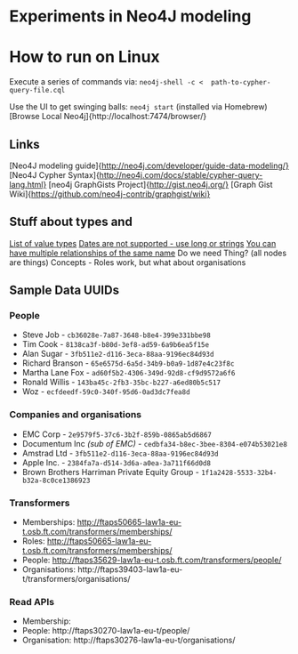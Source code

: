 
# Experiments in Neo4J modeling


# How to run on Linux
Execute a series of commands via:
`neo4j-shell -c <  path-to-cypher-query-file.cql`

Use the UI to get swinging balls:
`neo4j start` (installed via Homebrew)
[Browse Local Neo4j]{http://localhost:7474/browser/}


## Links
[Neo4J modeling guide]{http://neo4j.com/developer/guide-data-modeling/}
[Neo4J Cypher Syntax]{http://neo4j.com/docs/stable/cypher-query-lang.html}
[neo4j GraphGists Project]{http://gist.neo4j.org/}
[Graph Gist Wiki]{https://github.com/neo4j-contrib/graphgist/wiki}


## Stuff about types and
[List of value types](http://neo4j.com/docs/stable/property-values-detailed.html)
[Dates are not supported - use long or strings](http://stackoverflow.com/questions/21643896/neo4j-date-data-types)
[You can have multiple relationships of the same name](http://stackoverflow.com/questions/7601346/multiple-relationships-of-the-same-type-but-with-different-properties-between-th)
Do we need Thing? (all nodes are things)
Concepts - Roles work, but what about organisations

## Sample Data UUIDs
### People
* Steve Job - `cb36028e-7a87-3648-b8e4-399e331bbe98`
* Tim Cook - `8138ca3f-b80d-3ef8-ad59-6a9b6ea5f15e`
* Alan Sugar - `3fb511e2-d116-3eca-88aa-9196ec84d93d`
* Richard Branson - `65e6575d-6a5d-34b9-b0a9-1d87e4c23f8c`
* Martha Lane Fox - `ad60f5b2-4306-349d-92d8-cf9d9572a6f6`
* Ronald Willis - `143ba45c-2fb3-35bc-b227-a6ed80b5c517`
* Woz - `ecfdeedf-59c0-340f-95d6-0ad3dc7fea8d`

### Companies and organisations
* EMC Corp - `2e9579f5-37c6-3b2f-859b-0865ab5d6867`
* Documentum Inc _(sub of EMC)_ - `cedbfa34-b8ec-3bee-8304-e074b53021e8`
* Amstrad Ltd - `3fb511e2-d116-3eca-88aa-9196ec84d93d`
* Apple Inc. - `2384fa7a-d514-3d6a-a0ea-3a711f66d0d8`
* Brown Brothers Harriman Private Equity Group - `1f1a2428-5533-32b4-b32a-8c0ce1386923`

### Transformers
* Memberships: http://ftaps50665-law1a-eu-t.osb.ft.com/transformers/memberships/
* Roles: http://ftaps50665-law1a-eu-t.osb.ft.com/transformers/memberships/
* People: http://ftaps35629-law1a-eu-t.osb.ft.com/transformers/people/
* Organisations: http://ftaps39403-law1a-eu-t/transformers/organisations/

### Read APIs
* Membership:
* People: http://ftaps30270-law1a-eu-t/people/
* Organisation: http://ftaps30276-law1a-eu-t/organisations/

